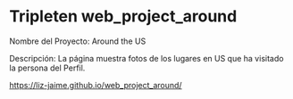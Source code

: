 # Tripleten web_project_around

Nombre del Proyecto: Around the US

Descripción: La página muestra fotos de los lugares en US que ha visitado la persona del Perfil.

https://liz-jaime.github.io/web_project_around/
